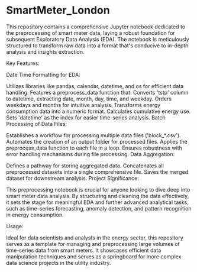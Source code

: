 # SmartMeter_London
This repository contains a comprehensive Jupyter notebook dedicated to the preprocessing of smart meter data, laying a robust foundation for subsequent Exploratory Data Analysis (EDA). The notebook is meticulously structured to transform raw data into a format that's conducive to in-depth analysis and insights extraction.

Key Features:

Date Time Formatting for EDA:

Utilizes libraries like pandas, calendar, datetime, and os for efficient data handling.
Features a preprocess_data function that:
Converts 'tstp' column to datetime, extracting date, month, day, time, and weekday.
Orders weekdays and months for intuitive analysis.
Transforms energy consumption data into a numeric format.
Calculates cumulative energy use.
Sets 'datetime' as the index for easier time-series analysis.
Batch Processing of Data Files:

Establishes a workflow for processing multiple data files ('block_*.csv').
Automates the creation of an output folder for processed files.
Applies the preprocess_data function to each file in a loop.
Ensures robustness with error handling mechanisms during file processing.
Data Aggregation:

Defines a pathway for storing aggregated data.
Concatenates all preprocessed datasets into a single comprehensive file.
Saves the merged dataset for downstream analysis.
Project Significance:

This preprocessing notebook is crucial for anyone looking to dive deep into smart meter data analysis. By structuring and cleaning the data effectively, it sets the stage for meaningful EDA and further advanced analytical tasks, such as time-series forecasting, anomaly detection, and pattern recognition in energy consumption.

Usage:

Ideal for data scientists and analysts in the energy sector, this repository serves as a template for managing and preprocessing large volumes of time-series data from smart meters. It showcases efficient data manipulation techniques and serves as a springboard for more complex data science projects in the utility industry.
